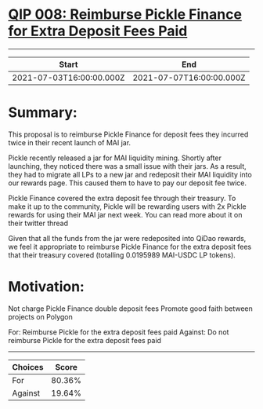 
# [QIP 008: Reimburse Pickle Finance for Extra Deposit Fees Paid](https://snapshot.org/#/qidao.eth/proposal/QmPxSJ7WfYjx6sFYCgNsMhCBRqgyaSmsxgBacx4cWmMpxx)

---
| Start | End |
| --- | --- |
| 2021-07-03T16:00:00.000Z | 2021-07-07T16:00:00.000Z |


# Summary:

This proposal is to reimburse Pickle Finance for deposit fees they incurred twice in their recent launch of MAI jar.

Pickle recently released a jar for MAI liquidity mining. Shortly after launching, they noticed there was a small issue with their jars. As a result, they had to migrate all LPs to a new jar and redeposit their MAI liquidity into our rewards page. This caused them to have to pay our deposit fee twice. 

Pickle Finance covered the extra deposit fee through their treasury. To make it up to the community, Pickle will be rewarding users with 2x Pickle rewards for using their MAI jar next week. You can read more about it on their twitter thread

Given that all the funds from the jar were redeposited into QiDao rewards, we feel it appropriate to reimburse Pickle Finance for the extra deposit fees that their treasury covered (totalling 0.0195989 MAI-USDC LP tokens).

# Motivation:

Not charge Pickle Finance double deposit fees
Promote good faith between projects on Polygon

For: Reimburse Pickle for the extra deposit fees paid
Against: Do not reimburse Pickle for the extra deposit fees paid

---
| Choices | Score |
| --- | --- |
| For | 80.36% |
| Against | 19.64% |

